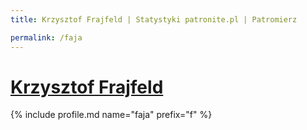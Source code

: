 ```yaml
---
title: Krzysztof Frajfeld | Statystyki patronite.pl | Patromierz

permalink: /faja
---
```


# [Krzysztof Frajfeld](https://patronite.pl/faja)

{% include profile.md name="faja" prefix="f" %}

